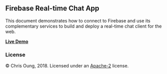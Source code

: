 Firebase Real-time Chat App
---------------------------
This document demonstrates how to connect to Firebase and use its complementary services to build and deploy a real-time chat client for the web. 

**[Live Demo](https://firechat23.firebaseapp.com)**

### License 

© Chris Oung, 2018. Licensed under an [Apache-2](https://github.com/chrisoung/firebase-web/blob/master/LICENSE) license.

